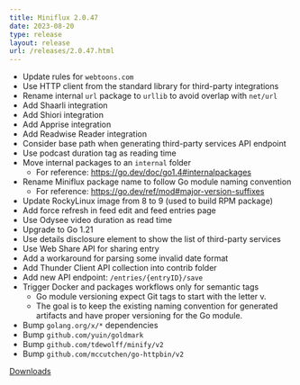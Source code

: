 ```yaml
---
title: Miniflux 2.0.47
date: 2023-08-20
type: release
layout: release
url: /releases/2.0.47.html
---
```


* Update rules for `webtoons.com`
* Use HTTP client from the standard library for third-party integrations
* Rename internal `url` package to `urllib` to avoid overlap with `net/url`
* Add Shaarli integration
* Add Shiori integration
* Add Apprise integration
* Add Readwise Reader integration
* Consider base path when generating third-party services API endpoint
* Use podcast duration tag as reading time
* Move internal packages to an `internal` folder
    * For reference: <https://go.dev/doc/go1.4#internalpackages>
* Rename Miniflux package name to follow Go module naming convention
    * For reference: <https://go.dev/ref/mod#major-version-suffixes>
* Update RockyLinux image from 8 to 9 (used to build RPM package)
* Add force refresh in feed edit and feed entries page
* Use Odysee video duration as read time
* Upgrade to Go 1.21
* Use details disclosure element to show the list of third-party services
* Use Web Share API for sharing entry
* Add a workaround for parsing some invalid date format
* Add Thunder Client API collection into contrib folder
* Add new API endpoint: `/entries/{entryID}/save`
* Trigger Docker and packages workflows only for semantic tags
    * Go module versioning expect Git tags to start with the letter v.
    * The goal is to keep the existing naming convention for generated artifacts and 
    have proper versioning for the Go module.
* Bump `golang.org/x/*` dependencies
* Bump `github.com/yuin/goldmark`
* Bump `github.com/tdewolff/minify/v2`
* Bump `github.com/mccutchen/go-httpbin/v2`

[Downloads](https://github.com/miniflux/v2/releases/tag/2.0.47)
